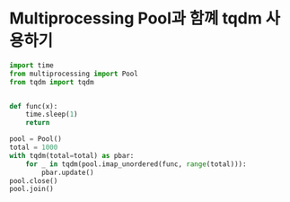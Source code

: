 # Multiprocessing Pool과 함꼐 tqdm 사용하기

```python
import time
from multiprocessing import Pool
from tqdm import tqdm


def func(x):
    time.sleep(1)
    return 

pool = Pool()
total = 1000
with tqdm(total=total) as pbar:
    for _ in tqdm(pool.imap_unordered(func, range(total))):
        pbar.update()
pool.close()
pool.join()
```
